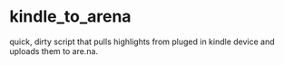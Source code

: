 # kindle_to_arena
quick, dirty script that pulls highlights from pluged in kindle device and uploads them to are.na.
